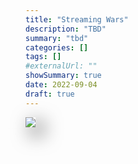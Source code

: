 ```yaml
---
title: "Streaming Wars"
description: "TBD"
summary: "tbd"
categories: []
tags: []
#externalUrl: ""
showSummary: true
date: 2022-09-04
draft: true
---
```


<img style="box-shadow: 10px 10px 30px 2px rgba(0,0,0,0.6);" src="feature.png"/>